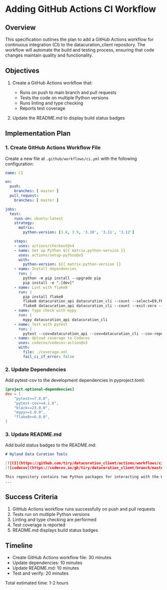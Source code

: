 # Adding GitHub Actions CI Workflow

## Overview

This specification outlines the plan to add a GitHub Actions workflow for continuous integration (CI) to the datacuration_client repository. The workflow will automate the build and testing process, ensuring that code changes maintain quality and functionality.

## Objectives

1. Create a GitHub Actions workflow that:
   - Runs on push to main branch and pull requests
   - Tests the code on multiple Python versions
   - Runs linting and type checking
   - Reports test coverage

2. Update the README.md to display build status badges

## Implementation Plan

### 1. Create GitHub Actions Workflow File

Create a new file at `.github/workflows/ci.yml` with the following configuration:

```yaml
name: CI

on:
  push:
    branches: [ master ]
  pull_request:
    branches: [ master ]

jobs:
  test:
    runs-on: ubuntu-latest
    strategy:
      matrix:
        python-version: [3.8, 3.9, '3.10', '3.11', '3.12']

    steps:
    - uses: actions/checkout@v4
    - name: Set up Python ${{ matrix.python-version }}
      uses: actions/setup-python@v5
      with:
        python-version: ${{ matrix.python-version }}
    - name: Install dependencies
      run: |
        python -m pip install --upgrade pip
        pip install -e ".[dev]"
    - name: Lint with flake8
      run: |
        pip install flake8
        flake8 datacuration_api datacuration_cli --count --select=E9,F63,F7,F82 --show-source --statistics
        flake8 datacuration_api datacuration_cli --count --exit-zero --max-complexity=10 --max-line-length=127 --statistics
    - name: Type check with mypy
      run: |
        mypy datacuration_api datacuration_cli
    - name: Test with pytest
      run: |
        pytest --cov=datacuration_api --cov=datacuration_cli --cov-report=xml
    - name: Upload coverage to Codecov
      uses: codecov/codecov-action@v3
      with:
        file: ./coverage.xml
        fail_ci_if_error: false
```

### 2. Update Dependencies

Add pytest-cov to the development dependencies in pyproject.toml:

```toml
[project.optional-dependencies]
dev = [
    "pytest>=7.0.0",
    "pytest-cov>=4.1.0",
    "black>=23.0.0",
    "mypy>=1.0.0",
    "flake8>=6.0.0",
]
```

### 3. Update README.md

Add build status badges to the README.md:

```markdown
# Hyland Data Curation Tools

[![CI](https://github.com/tiry/datacuration_client/actions/workflows/ci.yml/badge.svg)](https://github.com/tiry/datacuration_client/actions/workflows/ci.yml)
[![codecov](https://codecov.io/gh/tiry/datacuration_client/branch/master/graph/badge.svg)](https://codecov.io/gh/tiry/datacuration_client)

This repository contains two Python packages for interacting with the Hyland Data Curation API:
...
```

## Success Criteria

1. GitHub Actions workflow runs successfully on push and pull requests
2. Tests run on multiple Python versions
3. Linting and type checking are performed
4. Test coverage is reported
5. README.md displays build status badges

## Timeline

- Create GitHub Actions workflow file: 30 minutes
- Update dependencies: 10 minutes
- Update README.md: 10 minutes
- Test and verify: 20 minutes

Total estimated time: 1-2 hours
